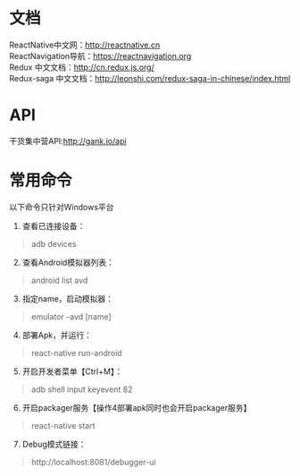 # 文档
ReactNative中文网：http://reactnative.cn <br/>
ReactNavigation导航：https://reactnavigation.org <br/>
Redux 中文文档：http://cn.redux.js.org/<br/>
Redux-saga 中文文档：http://leonshi.com/redux-saga-in-chinese/index.html<br/>

# API
干货集中营API:http://gank.io/api <br/>


# 常用命令
以下命令只针对Windows平台

 1. 查看已连接设备：
   > adb devices
 2. 查看Android模拟器列表：
   > android list avd
 3. 指定name，启动模拟器：
   > emulator -avd [name] 
 4. 部署Apk，并运行：
   > react-native run-android 
 5. 开启开发者菜单【Ctrl+M】：
   > adb shell input keyevent 82 
 6. 开启packager服务【操作4部署apk同时也会开启packager服务】
   > react-native start 
 7. Debug模式链接：
   > http://localhost:8081/debugger-ui
